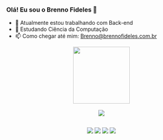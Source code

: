 ### Olá! Eu sou o Brenno Fideles 👋

- 🔭 Atualmente estou trabalhando com Back-end
- 🌱 Estudando Ciência da Computação
- 📫 Como chegar até mim: Brenno@brennofideles.com.br

<div align="center">
  <a href="https://github.com/Shouko361">
  <img height="150em" src="https://github-readme-stats.vercel.app/api?username=Shouko361&theme=dark"/><br><br>
  <img heigth="80em" src="https://github-readme-stats.vercel.app/api/top-langs/?username=Shouko361&theme=dark"/>
</div>
  
##
<div align="center">
  <a href="https://brennofideles.com.br"><img src="https://img.shields.io/website-up-down-green-red/http/monip.org.svg"></a>
  <a href="https://t.me/Shouko3613"><img src="https://img.shields.io/badge/Telegram-2CA5E0?style=for-the-badge&logo=telegram&logoColor=white"></a>
  <a href="https://www.linkedin.com/in/brenno-fideles-303539163"><img src="https://img.shields.io/badge/LinkedIn-0077B5?style=for-the-badge&logo=linkedin&logoColor=white"></a>
  <a href="https://www.instagram.com/___brenno____/"><img src="https://img.shields.io/badge/Instagram-E4405F?style=for-the-badge&logo=instagram&logoColor=white"></a>
</div>
